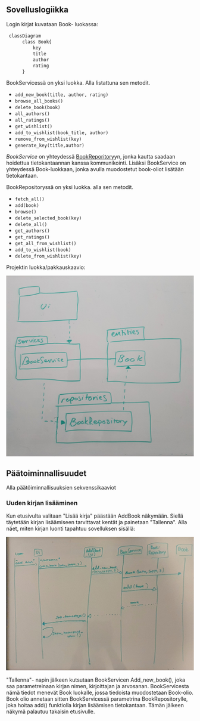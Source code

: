 ## Sovelluslogiikka

Login kirjat kuvataan Book- luokassa:

```mermaid
 classDiagram
      class Book{
          key
          title
          author
          rating
      }

```

BookServicessä on yksi luokka. Alla listattuna sen metodit.

- `add_new_book(title, author, rating)`
- `browse_all_books()`
- `delete_book(book)`
- `all_authors()`
- `all_ratings()`
- `get_wishlist()`
- `add_to_wishlist(book_title, author)`
- `remove_from_wishlist(key)`
- `generate_key(title,author)`

_BookService_ on yhteydessä [BookReporitory](https://github.com/Mahlamaki/ot-harjoitustyo/blob/main/src/repositories/book_repository.py)yn, jonka kautta saadaan hoidettua tietokantaannan kanssa kommunikointi. Lisäksi BookService on yhteydessä Book-luokkaan, jonka avulla muodostetut book-oliot lisätään tietokantaan.

BookRepositoryssä on yksi luokka. alla sen metodit.

- `fetch_all()`
- `add(book)`
- `browse()`
- `delete_selected_book(key)`
- `delete_all()`
- `get_authors()`
- `get_ratings()`
- `get_all_from_wishlist()`
- `add_to_wishlist(book)`
- `delete_from_wishlist(key)`

Projektin luokka/pakkauskaavio:

![Pakkauskaavio](./kuvat/pakkauskaavio.png)

## Päätoiminnallisuudet

Alla päätöiminnallisuuksien sekvenssikaaviot

### Uuden kirjan lisääminen

Kun etusivulta valitaan "Lisää kirja" päästään AddBook näkymään. Siellä täytetään kirjan lisäämiseen tarvittavat kentät ja painetaan "Tallenna". Alla näet, miten kirjan luonti tapahtuu sovelluksen sisällä:

![Sekvenssikaavio](./kuvat/sekvenssikaavio_uusi_kirja.jpg)

"Tallenna"- napin jälkeen kutsutaan BookServicen Add_new_book(), joka saa parametreinaan kirjan nimen, kirjoittajan ja arvosanan. BookServicesta nämä tiedot menevät Book luokalle, jossa tiedoista muodostetaan Book-olio. Book olio annetaan sitten BookServicessä parametrina BookRepositorylle, joka hoitaa add() funktiolla kirjan lisäämisen tietokantaan. Tämän jälkeen näkymä palautuu takaisin etusivulle.

